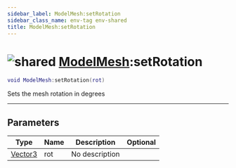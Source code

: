 ```yaml
---
sidebar_label: ModelMesh:setRotation
sidebar_class_name: env-tag env-shared
title: ModelMesh:setRotation
---
```


# <img src='/img/wiki/shared.png' alt='shared' classname='env-tag' /> [ModelMesh](../modelmesh/README.md):setRotation

```lua
void ModelMesh:setRotation(rot)
```

Sets the mesh rotation in degrees<br/>

-----------------
## Parameters

| Type   | Name | Description | Optional |
| ------ | ---- | ----------- | -------: |
| [Vector3](../vector3/README.md) | rot | No description |   |
